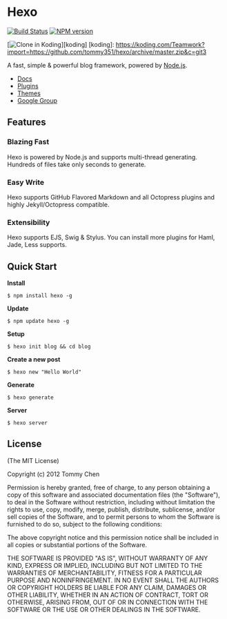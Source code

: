 # Hexo

[![Build Status](https://travis-ci.org/tommy351/hexo.svg?branch=master)](https://travis-ci.org/tommy351/hexo)  [![NPM version](https://badge.fury.io/js/hexo.svg)](http://badge.fury.io/js/hexo)

[![Clone in Koding](http://learn.koding.com/btn/clone_d.png)][koding]
[koding]: https://koding.com/Teamwork?import=https://github.com/tommy351/hexo/archive/master.zip&c=git3

A fast, simple & powerful blog framework, powered by [Node.js](http://nodejs.org).

- [Docs](http://hexo.io/docs/)
- [Plugins](https://github.com/tommy351/hexo/wiki/Plugins)
- [Themes](https://github.com/tommy351/hexo/wiki/Themes)
- [Google Group](https://groups.google.com/group/hexo)

## Features

### Blazing Fast

Hexo is powered by Node.js and supports multi-thread generating. Hundreds of files take only seconds to generate.

### Easy Write

Hexo supports GitHub Flavored Markdown and all Octopress plugins and highly Jekyll/Octopress compatible.

### Extensibility

Hexo supports EJS, Swig & Stylus. You can install more plugins for Haml, Jade, Less supports.

## Quick Start

**Install**

```
$ npm install hexo -g
```

**Update**

```
$ npm update hexo -g
```

**Setup**

```
$ hexo init blog && cd blog
```

**Create a new post**

```
$ hexo new "Hello World"
```

**Generate**

```
$ hexo generate
```

**Server**

```
$ hexo server
```

## License

(The MIT License)

Copyright (c) 2012 Tommy Chen

Permission is hereby granted, free of charge, to any person obtaining a copy of this software and associated documentation files (the "Software"), to deal in the Software without restriction, including without limitation the rights to use, copy, modify, merge, publish, distribute, sublicense, and/or sell copies of the Software, and to permit persons to whom the Software is furnished to do so, subject to the following conditions:

The above copyright notice and this permission notice shall be included in all copies or substantial portions of the Software.

THE SOFTWARE IS PROVIDED "AS IS", WITHOUT WARRANTY OF ANY KIND, EXPRESS OR IMPLIED, INCLUDING BUT NOT LIMITED TO THE WARRANTIES OF MERCHANTABILITY, FITNESS FOR A PARTICULAR PURPOSE AND NONINFRINGEMENT. IN NO EVENT SHALL THE AUTHORS OR COPYRIGHT HOLDERS BE LIABLE FOR ANY CLAIM, DAMAGES OR OTHER LIABILITY, WHETHER IN AN ACTION OF CONTRACT, TORT OR OTHERWISE, ARISING FROM, OUT OF OR IN CONNECTION WITH THE SOFTWARE OR THE USE OR OTHER DEALINGS IN THE SOFTWARE.
